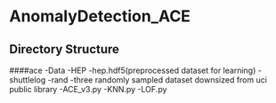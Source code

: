 # AnomalyDetection_ACE
## Directory Structure
####ace
    -Data
        -HEP
           -hep.hdf5(preprocessed dataset for learning)
        -shuttlelog
           -rand
              -three randomly sampled dataset downsized 
               from uci public library
    -ACE_v3.py
    -KNN.py
    -LOF.py


